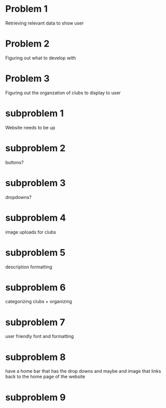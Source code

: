 # Problem 1
Retrieving relevant data to show user

# Problem 2
Figuring out what to develop with 


# Problem 3
Figuring out the organzation of clubs to display to user

# subproblem 1
Website needs to be up 
# subproblem 2 
buttons?
# subproblem 3
dropdowns?
# subproblem 4
image uploads for clubs
# subproblem 5
description formatting
# subproblem 6
categorizing clubs + organizing
# subproblem 7
user friendly font and formatting
# subproblem 8 
have a home bar that has the drop downs and maybe and image that links back to the home page of the website
# subproblem 9
